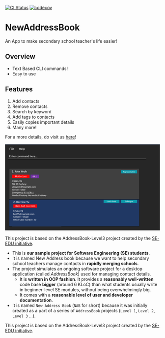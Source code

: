 [![CI Status](https://github.com/AY2122S1-CS2103-T16-3/tp/workflows/Java%20CI/badge.svg)](https://github.com/AY2122S1-CS2103-T16-3/tp/actions)
[![codecov](https://codecov.io/gh/AY2122S1-CS2103-T16-3/tp/branch/master/graph/badge.svg?token=SJLP7B39HS)](https://codecov.io/gh/AY2122S1-CS2103-T16-3/tp)

# NewAddressBook

An App to make secondary school teacher's life easier!

## Overview
* Text Based CLI commands!
* Easy to use

## Features

1. Add contacts
2. Remove contacts
3. Search by keyword
4. Add tags to contacts
5. Easily copies important details
6. Many more!

For a more details, do visit us [here](https://ay2122s1-cs2103-t16-3.github.io/tp/UserGuide.html#quick-start)!

![Ui](docs/images/Ui.png)

This project is based on the AddressBook-Level3 project created by the [SE-EDU initiative](https://se-education.org).

* This is **our sample project for Software Engineering (SE) students**.<br>
* It is named New Address book because we want to help secondary school teachers manage contacts in **rapidly merging schools**.
* The project simulates an ongoing software project for a desktop application (called _AddressBook_) used for managing contact details.
  * It is **written in OOP fashion**. It provides a **reasonably well-written** code base **bigger** (around 6 KLoC) than what students usually write in beginner-level SE modules, without being overwhelmingly big.
  * It comes with a **reasonable level of user and developer documentation**.
* It is named `New Address Book` (`NAB` for short) because it was initially created as a part of a series of `AddressBook` projects (`Level 1`, `Level 2`, `Level 3` ...).

This project is based on the AddressBook-Level3 project created by the [SE-EDU initiative](https://se-education.org).

